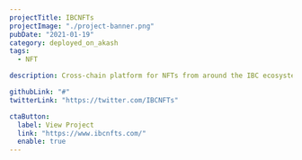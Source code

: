 ```yaml
---
projectTitle: IBCNFTs
projectImage: "./project-banner.png"
pubDate: "2021-01-19"
category: deployed_on_akash
tags:
  - NFT

description: Cross-chain platform for NFTs from around the IBC ecosystem. IBCNFTs deploy various IBC cross-chain tools, Stargaze tools and Secret tools on Akash as per their post from official twitter account.

githubLink: "#"
twitterLink: "https://twitter.com/IBCNFTs"

ctaButton:
  label: View Project
  link: "https://www.ibcnfts.com/"
  enable: true
---
```

